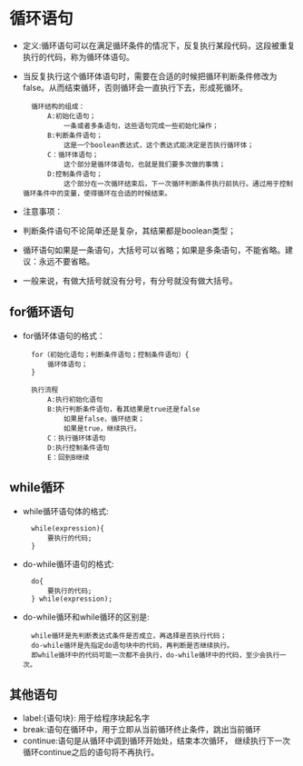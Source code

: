 # 循环语句 #

* 定义:循环语句可以在满足循环条件的情况下，反复执行某段代码，这段被重复执行的代码，称为循环体语句。

* 当反复执行这个循环体语句时，需要在合适的时候把循环判断条件修改为false。从而结束循环，否则循环会一直执行下去，形成死循环。
		
		循环结构的组成：
			A:初始化语句；
				一条或者多条语句，这些语句完成一些初始化操作；
			B:判断条件语句；
				这是一个boolean表达式，这个表达式能决定是否执行循环体；
			C：循环体语句；
				这个部分是循环体语句，也就是我们要多次做的事情；
			D:控制条件语句；
				这个部分在一次循环结束后，下一次循环判断条件执行前执行。通过用于控制循环条件中的变量，使得循环在合适的时候结束。
			
* 注意事项：
 * 判断条件语句不论简单还是复杂，其结果都是boolean类型；
 * 循环语句如果是一条语句，大括号可以省略；如果是多条语句，不能省略。建议：永远不要省略。
 * 一般来说，有做大括号就没有分号，有分号就没有做大括号。

## for循环语句 ##

* for循环体语句的格式：
	
		for（初始化语句；判断条件语句；控制条件语句）{
			循环体语句；
		}
		
		执行流程
			A:执行初始化语句
			B:执行判断条件语句，看其结果是true还是false
				如果是false，循环结束；
				如果是true，继续执行。
			C：执行循环体语句
			D:执行控制条件语句
			E：回到B继续

## while循环 ##
* while循环语句体的格式:

		while(expression){
			要执行的代码;
		}
* do-while循环语句的格式:
	
		do{
			要执行的代码;
		} while(expression);

* do-while循环和while循环的区别是:  

		while循环是先判断表达式条件是否成立，再选择是否执行代码；  
		do-while循环是先指定do语句块中的代码，再判断是否继续执行。  
		即while循环中的代码可能一次都不会执行，do-while循环中的代码，至少会执行一次。

## 其他语句 ##
* label:{语句块}: 用于给程序块起名字
* break:语句在循环中，用于立即从当前循环终止条件，跳出当前循环
* continue:语句是从循环中调到循环开始处，结束本次循环， 继续执行下一次循环continue之后的语句将不再执行。

